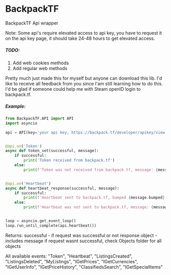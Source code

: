 # BackpackTF
BackpackTF Api wrapper

Note: Some api's require elevated access to api key, you have to request it on the api key page, 
      it should take 24-48 hours to get elevated access.



##### TODO:
1. Add web cookies methods
2. Add regular web methods

Pretty much just made this for myself but anyone can download this lib.
I'd like to receive all feedback from you since I'am still learning how to do this.
I'd be glad if someone could help me with Steam openID login to backpack.tf.

##### Example: 
```python
from BackpackTF.API import API
import asyncio

api = API(key='your api key, https://backpack.tf/developer/apikey/view')


@api.on('Token')
async def token_set(successful, message):
    if successful:
        print('Token received from backpack.tf')
    else:
        print(f'Token was not received from backpack.tf, message: {message.message}')


@api.on('Heartbeat')
async def heartbeat_response(successful, message):
    if successful:
        print(f'Heartbeat sent to backpack.tf, bumped {message.bumped}')
    else:
        print(f'Heartbeat was not sent to backpack.tf, message: {message.message}')


loop = asyncio.get_event_loop()
loop.run_until_complete(api.heartbeat())

```
Returns:
successful - if request was successful or not
response object - includes message if request wasnt successful, check Objects folder for all objects

All available events: 
"Token", "Heartbeat", "ListingsCreated", "ListingsDeleted", "MyListings", "IGetPrices", "IGetCurrencies", "IGetUserInfo", "IGetPriceHistory", "ClassifiedsSearch", "IGetSpecialItems"